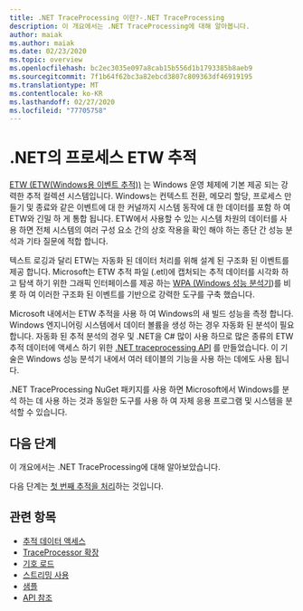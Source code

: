 ```yaml
---
title: .NET TraceProcessing 이란?-.NET TraceProcessing
description: 이 개요에서는 .NET TraceProcessing에 대해 알아봅니다.
author: maiak
ms.author: maiak
ms.date: 02/23/2020
ms.topic: overview
ms.openlocfilehash: bc2ec3035e097a8cab15b556d1b1793385b8aeb9
ms.sourcegitcommit: 7f1b64f62bc3a82ebcd3807c809363df46919195
ms.translationtype: MT
ms.contentlocale: ko-KR
ms.lasthandoff: 02/27/2020
ms.locfileid: "77705758"
---
```

# <a name="process-etw-traces-in-net"></a>.NET의 프로세스 ETW 추적

[ETW (ETW(Windows용 이벤트 추적))](https://docs.microsoft.com/windows/win32/etw/event-tracing-portal) 는 Windows 운영 체제에 기본 제공 되는 강력한 추적 컬렉션 시스템입니다. Windows는 컨텍스트 전환, 메모리 할당, 프로세스 만들기 및 종료와 같은 이벤트에 대 한 커널까지 시스템 동작에 대 한 데이터를 포함 하 여 ETW와 긴밀 하 게 통합 됩니다. ETW에서 사용할 수 있는 시스템 차원의 데이터를 사용 하면 전체 시스템의 여러 구성 요소 간의 상호 작용을 확인 해야 하는 종단 간 성능 분석과 기타 질문에 적합 합니다.

텍스트 로깅과 달리 ETW는 자동화 된 데이터 처리를 위해 설계 된 구조화 된 이벤트를 제공 합니다. Microsoft는 ETW 추적 파일 (.etl)에 캡처되는 추적 데이터를 시각화 하 고 탐색 하기 위한 그래픽 인터페이스를 제공 하는 [WPA (Windows 성능 분석기](https://docs.microsoft.com/windows-hardware/test/wpt/windows-performance-analyzer))를 비롯 하 여 이러한 구조화 된 이벤트를 기반으로 강력한 도구를 구축 했습니다.

Microsoft 내에서는 ETW 추적을 사용 하 여 Windows의 새 빌드 성능을 측정 합니다. Windows 엔지니어링 시스템에서 데이터 볼륨을 생성 하는 경우 자동화 된 분석이 필요 합니다. 자동화 된 추적 분석의 경우 및 .NET을 C# 많이 사용 하므로 많은 종류의 ETW 추적 데이터에 액세스 하기 위한 [.NET traceprocessing API](https://www.nuget.org/packages/Microsoft.Windows.EventTracing.Processing.All) 를 만들었습니다. 이 기술은 Windows 성능 분석기 내에서 여러 테이블의 기능을 사용 하는 데에도 사용 됩니다.

.NET TraceProcessing NuGet 패키지를 사용 하면 Microsoft에서 Windows를 분석 하는 데 사용 하는 것과 동일한 도구를 사용 하 여 자체 응용 프로그램 및 시스템을 분석할 수 있습니다.

## <a name="next-steps"></a>다음 단계

이 개요에서는 .NET TraceProcessing에 대해 알아보았습니다.

다음 단계는 [첫 번째 추적을 처리](quickstart.md)하는 것입니다.

## <a name="related-topics"></a>관련 항목

* [추적 데이터 액세스](tutorial.md)
* [TraceProcessor 확장](extensibility.md)
* [기호 로드](symbols.md)
* [스트리밍 사용](streaming.md)
* [샘플](https://github.com/microsoft/eventtracing-processing-samples)
* [API 참조](reference.md)
